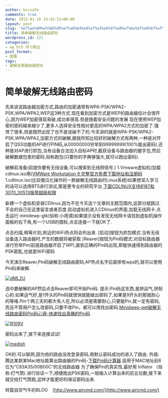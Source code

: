 ```yaml
---
author: bccsafe
comments: true
date: 2013-01-16 14:43:51+00:00
layout: post
slug: '%e7%ae%80%e5%8d%95%e7%a0%b4%e8%a7%a3%e6%97%a0%e7%ba%bf%e8%b7%af%e7%94%b1%e5%af%86%e7%a0%81'
title: 简单破解无线路由密码
wordpress_id: 121
categories:
- wp_bt5 学习笔记
post_format:
- 图像
tags:
- 破解无限路由器密码
---
```


# **简单破解无线路由密码**




先来说说路由器加密方式,路由的加密通常有WPA-PSK/WPA2-PSK,WPA/WPA2,WEP这3种方式.现在看到加密方式是WEP的路由器估计会很开心,因为WEP加密很容易破,成功率很高.但是随着安全问题的发展 现在使用WEP加密的密码越来越少了,更多人选择安全性相对更高的WPA/WPA2方式的加密了.强悍了很多,但是既然出现了也不是说破不了的.今天讲的就是WPA-PSK/WPA2-PSK,WPA/WPA2,加密方式的破解,据我所知比较好的破解方式有两种,一种是对开启了QSS功能的AP进行PIN码,从00000000穷举到99999999(100%能出密码).还种是对AP进行抓包,当有设备合法加入目标AP时,截获设备与路由器的握手包,然后破解数据包里的密码,俗称跑包(只要你的字典够强大,就可以跑出密码).

破解前准备(前提你要有无线设备,可以搜索到无线网信号.)
1.Vmware虚拟机(加载cdlnux.iso用)[VMWare Workstation 9 完整官方免费下载地址和注册码](http://www.aircmd.com/29.htm)
1.cdlinux.iso(比较傻瓜化操作的一款破解无线路由的Linux系统)如果想深入学习的话可以选用BT5进行测试,那是更专业的研究平台.[下载CDLINUX支持8187和3070_30513版带超级权限](http://page3.yunfile.com/file/weixing7832/8c88dc74/)

新建一个虚拟机安装CDlinux,因为不在今天这个文章的主题范围内,这部分就跳过.不会的自己在这里留言或者百度.启动虚拟机进入CDlinux的界面,加载无线网卡.点击运行 minidewp-gtk(俗称:小雨滴)如果提示没有发现无线网卡请找到虚拟机操作面板的右下角,有一个USB的图标,点击连接一下就OK了.

点击扫描,稍等片刻,附近的WiFi热点将会列出来.
[启动]按钮为抓包模式:当有无线设备连入路由器时,产生的数据将被获取
[Reaver]按钮为Pin码模式:对目标路由器进行穷举Pin(前提路由器开启了WP),直到正确的Pin码出现,即能快速得到路由器的PSK密匙,也就是WiFi密码

今天演示Reaver,Pin码破解无线路由密码,AP热点名字后面带有wps的,就可以使用Pin码来破解.

[![dML2U](../../../../../public/Image/2013/01/dML2U.jpg)](../../../../../public/Image/2013/01/dML2U.jpg)



选中要破解的AP然后点击Reaver即可开始Pin码.
提示:Pin码这东西,是拼运气,拼耐心的.如果运气好,是1开头的Pin码就很快就能破出密码了,如果是9开头的那就耐心的等咯.Pin个两三天的都大有人在,所以必须是需要耐心,只要能Pin,就一定有密码,而且不管用户怎么改密码,只要不改Pin，都可以用找出密码.[Minidwep-get破解无线路由密码Pin码心得-快速找出真确的Pin码](http://www.aircmd.com/38.htm)

[![R109V](../../../../../public/Image/2013/01/R109V.jpg)](../../../../../public/Image/2013/01/R109V.jpg)



密码出来了,接下来连接试试!

[![medish](../../../../../public/Image/2013/01/medish.jpg)](../../../../../public/Image/2013/01/medish.jpg)



OK的.可以联网,因为他的路由没改登录密码,用默认密码成功的进入了路由.
外插:
腾达某款某Mac地址能算出路由器的Pin码-[下载Pin码计算器](http://filemarkets.com/file/weixing7832/a29a3eff/)
适用于MAC地址前6位为“C83A35/00B00C”的无线路由器
为了确保Pin的真实性,最好用 Inflator （俗称:打气筒) 进行验证一下,顺便跑出PSK密码,一般输入计算出来的前五位数,接下来就交给打气筒跑,这样才能更好的保证密码出来.





转载自空气牛的BLOG    [http://www.aircmd.com/](http://www.aircmd.com/)
